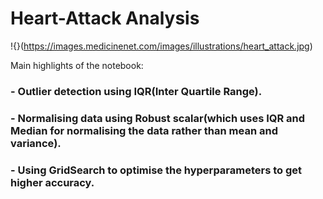 # Heart-Attack Analysis
!{}(https://images.medicinenet.com/images/illustrations/heart_attack.jpg)


Main highlights of the notebook:
### - Outlier detection using IQR(Inter Quartile Range).
### - Normalising data using Robust scalar(which uses IQR and Median for normalising the data rather than mean and variance).
### - Using GridSearch to optimise the hyperparameters to get higher accuracy.
